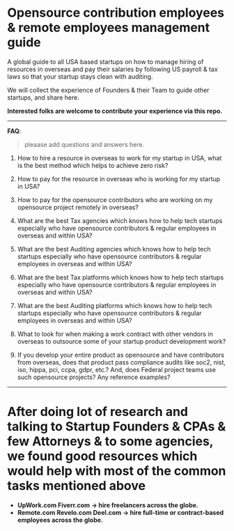 # Opensource contribution employees & remote employees management guide
A global guide to all USA based startups on how to manage hiring of resources in overseas and pay their salaries by following US payroll &amp; tax laws so that your startup stays clean with auditing.

We will collect the experience of Founders & their Team to guide other startups, and share here. 

**Interested folks are welcome to contribute your experience via this repo.**

------------------------------------------------------------------------------------------------------------------------------------------------------------------------

**FAQ**:
> pleaase add questions and answers here. 

1. How to hire a resource in overseas to work for my startup in USA, what is the best method which helps to achieve zero risk?

2. How to pay for the resource in overseas who is working for my startup in USA?

3. How to pay for the opensource contributors who are working on my opensource project remotely in overseas? 

4. What are the best Tax agencies which knows how to help tech startups especially who have opensource contributors & regular employees in overseas and within USA? 

5. What are the best Auditing agencies which knows how to help tech startups especially who have opensource contributors & regular employees in overseas and within USA? 

6. What are the best Tax platforms which knows how to help tech startups especially who have opensource contributors & regular employees in overseas and within USA? 

7. What are the best Auditing platforms which knows how to help tech startups especially who have opensource contributors & regular employees in overseas and within USA? 

8. What to look for when making a work contract with other vendors in overseas to outsource some of your startup product development work? 

9. If you develop your entire product as opensource and have contributors from overseas, does that product pass compliance audits like soc2, nist, iso, hippa, pci, ccpa, gdpr, etc.? And, does Federal project teams use such opensource projects? Any reference examples? 

-------------------------------------------------------------------------------------------------------------------------------------------------------------------------

# After doing lot of research and talking to Startup Founders & CPAs & few Attorneys & to some agencies, we found good resources which would help with most of the common tasks mentioned above
- **UpWork.com	Fiverr.com	-> hire freelancers across the globe.**
- **Remote.com	Revelo.com	Deel.com -> hire full-time or contract-based employees across the globe.**
